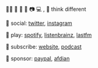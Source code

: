 🏳️‍⚧️ 🍩 🎵 📖 📷 💻 , 💭 think different

💬 social: [twitter](https://twitter.com/sayo_melu), [instagram](https://instagram.com/sayo_melu)

🎈 play: [spotify](https://open.spotify.com/user/qnintpw1ar8z4wjs95m971lwq), [listenbrainz](https://listenbrainz.org/user/m94810), [lastfm](https://www.last.fm/user/l38502)

📰 subscribe: [website](asset/website.opml), [podcast](asset/podcast.opml)

💞 sponsor: [paypal](https://paypal.me/p49302), [afdian](https://afdian.net/@sayo-melu)
